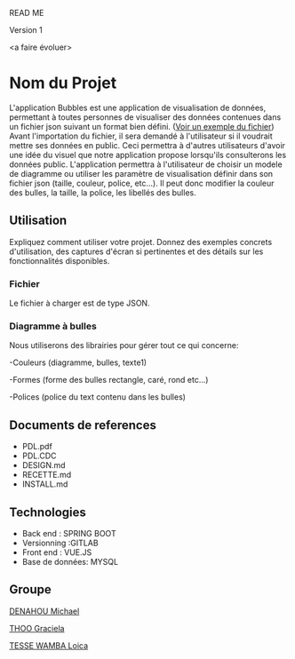 READ ME 

Version 1

<a faire évoluer> 

# Nom du Projet

L'application Bubbles est une application de visualisation de données, permettant à toutes personnes de visualiser
des données contenues dans un fichier json suivant un format bien défini. 
([Voir un exemple du fichier](./docs/test_simple.json)) 
Avant l'importation du fichier, il sera demandé à l'utilisateur si il voudrait mettre ses données en
public. Ceci permettra à d'autres utilisateurs d'avoir une idée du visuel que notre application propose
lorsqu'ils consulterons les données public. L'application permettra à l'utilisateur  de choisir un modele
de diagramme ou utiliser les paramètre de visualisation définir dans son fichier json (taille, couleur, police, etc...).
Il peut donc modifier la couleur des bulles, la taille, la police, les libellés des bulles.

## Utilisation
Expliquez comment utiliser votre projet. Donnez des exemples concrets d'utilisation, des captures d'écran
si pertinentes et des détails sur les fonctionnalités disponibles.

### Fichier
Le fichier à charger est de type JSON.

### Diagramme à bulles
Nous utiliserons des librairies pour gérer tout ce qui concerne:

-Couleurs (diagramme, bulles, texte1)

-Formes (forme des bulles rectangle, caré, rond etc...)

-Polices (police du text contenu dans les bulles)

## Documents de references

+ PDL.pdf
+ PDL.CDC
+ DESIGN.md
+ RECETTE.md
+ INSTALL.md
## Technologies 

- Back end : SPRING BOOT 
- Versionning :GITLAB 
- Front end : VUE.JS
- Base de données: MYSQL

## Groupe 

[DENAHOU Michael](michael-marino-d.denahou@etudiant.univ-rennes1.fr)

[THOO Graciela](omonliwi.thoo@etudiant.univ-rennes1.fr)

[TESSE WAMBA Loica](loica-cynthiche.tesse-wamba@etudiant.univ-rennes1.fr)


